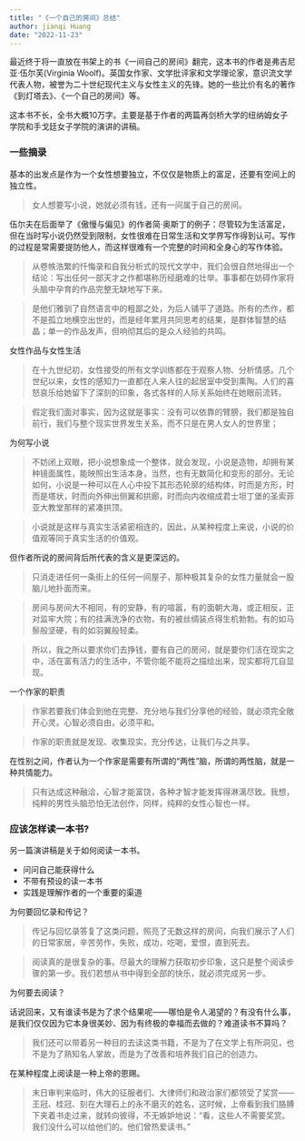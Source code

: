 ```yaml
---
title: "《一个自己的房间》总结"
author: jianqi Huang
date: "2022-11-23"
---
```


最近终于将一直放在书架上的书《一间自己的房间》翻完，这本书的作者是弗吉尼亚·伍尔芙(Virginia Woolf)。英国女作家、文学批评家和文学理论家，意识流文学代表人物，被誉为二十世纪现代主义与女性主义的先锋。她的一些比价有名的著作《到灯塔去》、《一个自己的房间》等。

这本书不长，全书大概10万字。主要是基于作者的两篇再剑桥大学的纽纳姆女子学院和手戈廷女子学院的演讲的讲稿。

### 一些摘录


基本的出发点是作为一个女性想要独立，不仅仅是物质上的富足，还要有空间上的独立性。

> 女人想要写小说，她就必须有钱，还有一间属于自己的房间。

伍尔夫在后面举了《傲慢与偏见》的作者简·奥斯丁的例子：尽管较为生活富足，但在当时写小说仍然受到限制，女性很难在日常生活和文学界写作得到认可。写作的过程是常需要提防他人，而这样很难有一个完整的时间和全身心的写作体验。
 



> 从卷帙浩繁的忏悔录和自我分析式的现代文学中，我们会很自然地得出一个结论：写出任何一部天才之作都堪称历经磨难的壮举。事事都在妨碍作家将头脑中孕育的作品完整无缺地写下来。



> 是他们雅驯了自然语言中的粗鄙之处，为后人铺平了道路。所有的杰作，都不是孤立地横空出世的，而是经年累月共同思考的结果，是群体智慧的结晶；单一的作品发声，但响彻其后的是众人经验的共鸣。

 

 女性作品与女性生活

> 在十九世纪初，女性接受的所有文学训练都在于观察人物、分析情感。几个世纪以来，女性的感知力一直都在人来人往的起居室中受到熏陶。人们的喜怒哀乐给她留下了深刻的印象，各式各样的人际关系始终在她眼前流转。

> 假定我们面对事实，因为这就是事实：没有可以依靠的臂膀，我们都是独自前行，我们与整个现实世界发生关系，而不只是在男人女人的世界里；

 

为何写小说

> 不妨闭上双眼，把小说想象成一个整体，就会发现，小说是造物，却拥有某种镜面属性，能映照出生活本身，当然，也有无数简化和变形的部分。无论如何，小说是一种可以在人心中投下其形态轮廓的结构体，时而是方形，时而是塔状，时而向外伸出侧翼和拱廊，时而向内收缩成君士坦丁堡的圣索菲亚大教堂那样的紧凑拱顶。

> 小说就是这样与真实生活紧密相连的，因此，从某种程度上来说，小说的价值观等同于真实生活的价值观。

 
但作者所说的房间背后所代表的含义是更深远的。
> 只消走进任何一条街上的任何一间屋子，那种极其复杂的女性力量就会一股脑儿地扑面而来。

> 房间与房间大不相同，有的安静，有的喧嚣，有的面朝大海，或正相反，正对监牢大院；有的挂满洗净的衣物，有的被丝绸装点得生机勃勃。有的如马鬃般坚硬，有的如羽翼般轻柔。


> 所以，我之所以要求你们去挣钱，要有自己的房间，就是要你们活在现实之中，活在富有活力的生活中，不管你能不能将之描绘出来，现实都将兀自显现。

 

一个作家的职责

> 作家若要我们体会到他在完整、充分地与我们分享他的经验，就必须完全敞开心灵。心智必须自由，必须平和。

 

> 作家的职责就是发现、收集现实，充分传达，让我们与之共享。

 
 


 
在性别之间，作者认为一个作家是需要有所谓的“两性”脑，所谓的两性脑，就是一种共情能力。

> 只有达成这种融洽，心智才能富饶，各种才智才能发挥得淋漓尽致。我想，纯粹的男性头脑恐怕无法创作，同样，纯粹的女性心智也一样。



 

### 应该怎样读一本书?

另一篇演讲稿是关于如何阅读一本书。
- 问问自己能获得什么
- 不带有预设的读一本书
- 实践是理解作者的一个重要的渠道

  

 

为何要回忆录和传记？

> 传记与回忆录答复了这类问题，照亮了无数这样的房间，向我们展示了人们的日常家居，辛苦劳作，失败，成功，吃喝，爱恨，直到死去。

 

> 阅读真的是很复杂的事。尽最大的理解力获取初步印象，这只是整个阅读步骤的第一步。我们若想从书中得到全部的快乐，就必须完成另一步。 

为何要去阅读？

话说回来，又有谁读书是为了求个结果呢——哪怕是令人渴望的？有没有什么事，是我们仅仅因为它本身很美妙、因为有终极的幸福而去做的？难道读书不算吗？ 

> 我们还可以带着另一种目的去读这类书籍，不是为了在文学上有所洞见，也不是为了熟知名人掌故，而是为了改善和培养我们自己的创造力。

在某种程度上阅读是一种上帝的恩赐。

> 末日审判来临时，伟大的征服者们、大律师们和政治家们都领受了奖赏——王冠、桂冠、刻在大理石上的永不磨灭的姓名，这时候，上帝看到我们胳膊下夹着书走过来，就转向彼得，不无嫉妒地说：“看，这些人不需要奖赏。我们没什么可以给他们的。他们曾热爱读书。”

